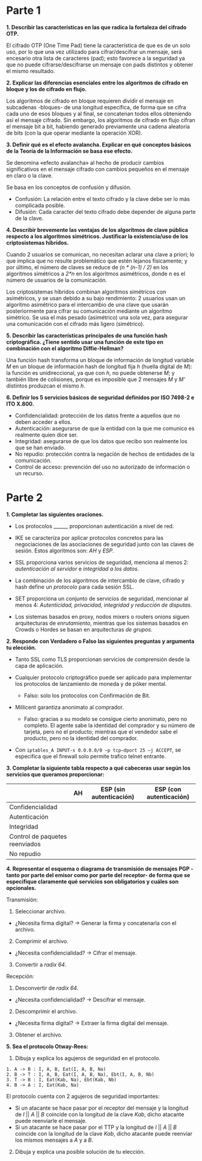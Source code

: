 # Parte 1
**1. Describir las características en las que radica la fortaleza del cifrado OTP.**

El cifrado OTP (One Time Pad) tiene la característica de que es de un solo uso, por lo que una vez utilizado para cifrar/descifrar un mensaje, será encesario otra lista de caracteres (pad); esto favorece a la seguridad ya que no puede cifrarse/descifrarse un mensaje con pads distintos y obtener el mismo resultado.


**2. Explicar las diferencias esenciales entre los algoritmos de cifrado en bloque y los de cifrado en flujo.**

Los algoritmos de cifrado en bloque requieren dividir el mensaje en subcadenas -bloques- de una longitud específica, de forma que se cifra cada uno de esos bloques y al final, se concatenan todos ellos obteniendo así el mensaje cifrado. Sin embargo, los algoritmos de cifrado en flujo cifran el mensaje bit a bit, habiendo generado previamente una cadena aleatoria de bits (con la que operar mediante la operación XOR).


**3. Definir qué es el efecto avalancha. Explicar en qué conceptos básicos de la Teoría de la Información se basa ese efecto.**

Se denomina «efecto avalancha» al hecho de producir cambios significativos en el mensaje cifrado con cambios pequeños en el mensaje en claro o la clave.

Se basa en los conceptos de confusión y difusión.
* Confusión: La relación entre el texto cifrado y la clave debe ser lo más complicada posible.
* Difusión: Cada caracter del texto cifrado debe depender de alguna parte de la clave.


**4. Describir brevemente las ventajas de los algoritmos de clave pública respecto a los algoritmos simétricos. Justificar la existencia/uso de los criptosistemas híbridos.**

Cuando 2 usuarios se comunican, no necesitan aclarar una clave a priori; lo que implica que no resulte problemático que estén lejanos físicamente; y por último, el número de claves se reduce de _(n * (n-1) / 2)_ en los algoritmos simétricos a _2*n_ en los algoritmos asimétricos, donde n es el número de usuarios de la comunicación.

Los criptosistemas híbridos combinan algoritmos simétricos con asimétricos, y se usan debido a su bajo rendimiento: 2 usuarios usan un algoritmo asimétrico para el intercambio de una clave que usarán posteriormente para cifrar su comunicación mediante un algoritmo simétrico. Se usa el más pesado (asimétrico) una sola vez, para asegurar una comunicación con el cifrado más ligero (simétrico).


**5. Describir las características principales de una función hash criptográfica. ¿Tiene sentido usar una función de este tipo en combinación con el algoritmo Diffie-Hellman?**

Una función hash transforma un bloque de información de longitud variable _M_ en un bloque de información hash de longitud fija _h_ (huella digital de _M_): la función es unidireccional, ya que con _h_, no puede obtenerse _M_; y también libre de colisiones, porque es imposible que 2 mensajes _M_ y _M'_ distintos produzcan el mismo _h_.


**6. Definir los 5 servicios básicos de seguridad definidos por ISO 7498-2 e ITO X.800.**
* Confidencialidad: protección de los datos frente a aquellos que no deben acceder a ellos.
* Autenticación: asegurarse de que la entidad con la que me comunico es realmente quien dice ser.
* Integridad: asegurarse de que los datos que recibo son realmente los que se han enviado.
* No repudio: protección contra la negación de hechos de entidades de la comunicación.
* Control de acceso: prevención del uso no autorizado de información o un recurso.


# Parte 2
**1. Completar las siguientes oraciones.**
* Los protocolos ______ proporcionan autenticación a nivel de red.

* IKE se caracteriza por aplicar protocolos concretos para las negociaciones de las asociaciones de seguridad junto con las claves de sesión. Estos algoritmos son: _AH_ y _ESP_.

* SSL proporciona varios servicios de seguridad, menciona al menos 2: _autenticación al servidor_ e _integridad a los datos_.

* La combinación de los algoritmos de intercambio de clave, cifrado y hash define un _protocolo_ para cada sesión SSL.

* SET proporciona un conjunto de servicios de seguridad, mencionar al menos 4: _Autenticidad, privacidad, integridad y reducción de disputas_.

* Los sistemas basados en proxy, nodos mixers o routers onions siguen arquitecturas de _enrutamiento_, mientras que los sistemas basados en Crowds o Hordes se basan en arquitecturas _de grupos_.


**2. Responde con Verdadero o Falso las siguientes preguntas y argumenta tu elección.**
* Tanto SSL como TLS proporcionan servicios de comprensión desde la capa de aplicación.


* Cualquier protocolo criptográfico puede ser aplicado para implementar los protocolos de lanzamiento de moneda y de póker mental.
  * Falso: solo los protocolos con Confirmación de Bit.


* Millicent garantiza anonimato al comprador.
  * Falso: gracias a su modelo se consigue cierto anonimato, pero no completo. El agente sabe la identidad del comprador y su número de tarjeta, pero no el producto; mientras que el vendedor sabe el producto, pero no la identidad del comprador.


* Con `iptables_A INPUT-s 0.0.0.0/0 –p tcp—dport 25 –j ACCEPT`, se especifica que el firewall solo permite trafico telnet entrante.


**3. Completar la siguiente tabla respecto a qué cabeceras usar según los servicios que queramos proporcionar:**

|                                | AH | ESP (sin autenticación) | ESP (con autenticación) |
| ------------------------------ | -- | ----------------------- | ----------------------- |
| Confidencialidad               |    |                         |                         |
| Autenticación                  |    |                         |                         |
| Integridad                     |    |                         |                         |
| Control de paquetes reenviados |    |                         |                         |
| No repudio                     |    |                         |                         |


**4. Representar el esquema o diagrama de transmisión de mensajes PGP -tanto por parte del emisor como por parte del receptor- de forma que se especifique claramente qué servicios son obligatorios y cuáles son opcionales.**

Transmisión:
1. Seleccionar archivo.
  * ¿Necesita firma digital? -> Generar la firma y concatenarla con el archivo.
2. Comprimir el archivo.
  * ¿Necesita confidencialidad? -> Cifrar el mensaje.
3. Convertir a _radix 64_.

Recepción:
1. Desconvertir de _radix 64_.
  * ¿Necesita confidencialidad? -> Descifrar el mensaje.
2. Descomprimir el archivo.
  * ¿Necesita firma digital? -> Extraer la firma digital del mensaje.
3. Obtener el archivo.


**5. Sea el protocolo Otway-Rees:**
1. Dibuja y explica los agujeros de seguridad en el protocolo.

```
1. A -> B : I, A, B, Eat(I, A, B, Na)
2. B -> T : I, A, B, Eat(I, A, B, Na), Ebt(I, A, B, Nb)
3. T -> B : I, Eat(Kab, Na), Ebt(Kab, Nb)
4. B -> A : I, Eat(Kab, Na)
```

El protocolo cuenta con 2 agujeros de seguridad importantes:
* Si un atacante se hace pasar por el receptor del mensaje y la longitud de _I_ || _A_ || _B_ coincide con la longitud de la clave _Kab_, dicho atacante puede reenviarle el mensaje.
* Si un atacante se hace pasar por el TTP y la longitud de _I_ || _A_ || _B_ coincide con la longitud de la clave _Kab_, dicho atacante puede reenviar los mismos mensajes a _A_ y a _B_.


2. Dibuja y explica una posible solución de tu elección.
